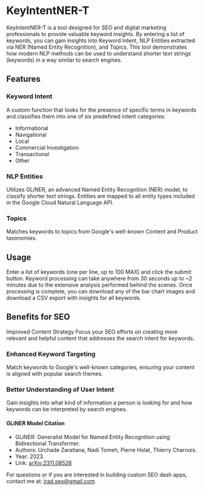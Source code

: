 # KeyIntentNER-T
KeyIntentNER-T is a tool designed for SEO and digital marketing professionals to provide valuable keyword insights. By entering a list of keywords, you can gain insights into Keyword Intent, NLP Entities extracted via NER (Named Entity Recognition), and Topics. This tool demonstrates how modern NLP methods can be used to understand shorter text strings (keywords) in a way similar to search engines.

## Features
### Keyword Intent
A custom function that looks for the presence of specific terms in keywords and classifies them into one of six predefined intent categories:

- Informational
- Navigational
- Local
- Commercial Investigation
- Transactional
- Other

### NLP Entities
Utilizes GLiNER, an advanced Named Entity Recognition (NER) model, to classify shorter text strings. Entities are mapped to all entity types included in the Google Cloud Natural Language API.

### Topics
Matches keywords to topics from Google's well-known Content and Product taxonomies.

## Usage
Enter a list of keywords (one per line, up to 100 MAX) and click the submit button. Keyword processing can take anywhere from 30 seconds up to ~2 minutes due to the extensive analysis performed behind the scenes. Once processing is complete, you can download any of the bar chart images and download a CSV export with insights for all keywords.

## Benefits for SEO
Improved Content Strategy
Focus your SEO efforts on creating more relevant and helpful content that addresses the search intent for keywords.

### Enhanced Keyword Targeting
Match keywords to Google's well-known categories, ensuring your content is aligned with popular search themes.

### Better Understanding of User Intent
Gain insights into what kind of information a person is looking for and how keywords can be interpreted by search engines.

#### GLiNER Model Citation
- GLiNER: Generalist Model for Named Entity Recognition using Bidirectional Transformer.
- Authors: Urchade Zaratiana, Nadi Tomeh, Pierre Holat, Thierry Charnois.
- Year: 2023.
- Link: [arXiv:2311.08526](https://arxiv.org/abs/2311.08526)

For questions or if you are interested in building custom SEO dash apps, contact me at: jrad.seo@gmail.com
